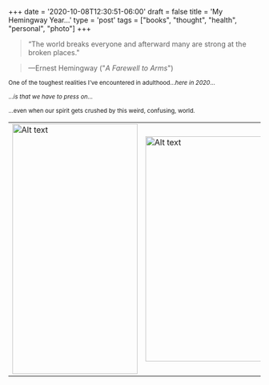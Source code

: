 
+++
date = '2020-10-08T12:30:51-06:00'
draft = false
title = 'My Hemingway Year...'
type = 'post'
tags = ["books", "thought", "health", "personal", "photo"]
+++

> “The world breaks everyone and afterward many are strong at the broken places."  

> —Ernest Hemingway ("*A Farewell to Arms*")


<small> One of the toughest realities I’ve encountered in adulthood...<i>here in 2020</i>... </small> <br />

<small> ...<i>is that we have to press on</i>... </small> <br />

<small> ...even when our spirit gets crushed by this weird, confusing, world. </small> <br />

<table>
  <tr>
    <td>
      <img src="https://julianwest.me/Blog/posts/images/hemingway.jpeg" alt="Alt text" width="250" height="500">
    </td>
    <td>
     <a href="https://julianwest.me/Blog/posts/images/me_beardy_2020.jpeg" target="_blank">
      <img src="https://julianwest.me/Blog/posts/images/me_beardy_2020.jpeg" alt="Alt text" width="300" height="450">
      </a>
    </td>
  </tr>
</table>